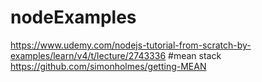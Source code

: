 # nodeExamples

https://www.udemy.com/nodejs-tutorial-from-scratch-by-examples/learn/v4/t/lecture/2743336
#mean stack
https://github.com/simonholmes/getting-MEAN
